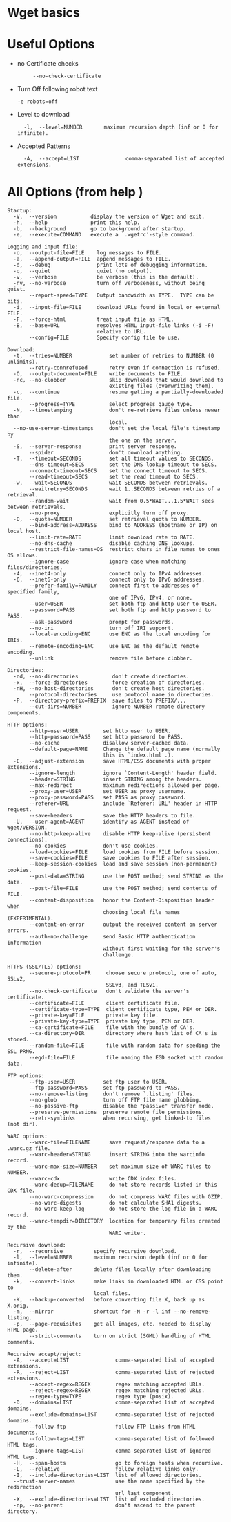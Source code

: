 # Wget basics

# Useful Options
- no Certificate checks 
           
           --no-check-certificate
- Turn Off following robot text 
      
      -e robots=off
- Level to download 
	
		-l,  --level=NUMBER       maximum recursion depth (inf or 0 for infinite).
- Accepted Patterns

		-A,  --accept=LIST               comma-separated list of accepted extensions.

# All Options (from help )

            
 	Startup:
	  -V,  --version           display the version of Wget and exit.
	  -h,  --help              print this help.
	  -b,  --background        go to background after startup.
	  -e,  --execute=COMMAND   execute a `.wgetrc'-style command.

	Logging and input file:
	  -o,  --output-file=FILE    log messages to FILE.
	  -a,  --append-output=FILE  append messages to FILE.
	  -d,  --debug               print lots of debugging information.
	  -q,  --quiet               quiet (no output).
	  -v,  --verbose             be verbose (this is the default).
	  -nv, --no-verbose          turn off verboseness, without being quiet.
		   --report-speed=TYPE   Output bandwidth as TYPE.  TYPE can be bits.
	  -i,  --input-file=FILE     download URLs found in local or external FILE.
	  -F,  --force-html          treat input file as HTML.
	  -B,  --base=URL            resolves HTML input-file links (-i -F)
								 relative to URL.
		   --config=FILE         Specify config file to use.

	Download:
	  -t,  --tries=NUMBER            set number of retries to NUMBER (0 unlimits).
		   --retry-connrefused       retry even if connection is refused.
	  -O,  --output-document=FILE    write documents to FILE.
	  -nc, --no-clobber              skip downloads that would download to
									 existing files (overwriting them).
	  -c,  --continue                resume getting a partially-downloaded file.
		   --progress=TYPE           select progress gauge type.
	  -N,  --timestamping            don't re-retrieve files unless newer than
									 local.
	  --no-use-server-timestamps     don't set the local file's timestamp by
									 the one on the server.
	  -S,  --server-response         print server response.
		   --spider                  don't download anything.
	  -T,  --timeout=SECONDS         set all timeout values to SECONDS.
		   --dns-timeout=SECS        set the DNS lookup timeout to SECS.
		   --connect-timeout=SECS    set the connect timeout to SECS.
		   --read-timeout=SECS       set the read timeout to SECS.
	  -w,  --wait=SECONDS            wait SECONDS between retrievals.
		   --waitretry=SECONDS       wait 1..SECONDS between retries of a retrieval.
		   --random-wait             wait from 0.5*WAIT...1.5*WAIT secs between retrievals.
		   --no-proxy                explicitly turn off proxy.
	  -Q,  --quota=NUMBER            set retrieval quota to NUMBER.
		   --bind-address=ADDRESS    bind to ADDRESS (hostname or IP) on local host.
		   --limit-rate=RATE         limit download rate to RATE.
		   --no-dns-cache            disable caching DNS lookups.
		   --restrict-file-names=OS  restrict chars in file names to ones OS allows.
		   --ignore-case             ignore case when matching files/directories.
	  -4,  --inet4-only              connect only to IPv4 addresses.
	  -6,  --inet6-only              connect only to IPv6 addresses.
		   --prefer-family=FAMILY    connect first to addresses of specified family,
									 one of IPv6, IPv4, or none.
		   --user=USER               set both ftp and http user to USER.
		   --password=PASS           set both ftp and http password to PASS.
		   --ask-password            prompt for passwords.
		   --no-iri                  turn off IRI support.
		   --local-encoding=ENC      use ENC as the local encoding for IRIs.
		   --remote-encoding=ENC     use ENC as the default remote encoding.
		   --unlink                  remove file before clobber.

	Directories:
	  -nd, --no-directories           don't create directories.
	  -x,  --force-directories        force creation of directories.
	  -nH, --no-host-directories      don't create host directories.
		   --protocol-directories     use protocol name in directories.
	  -P,  --directory-prefix=PREFIX  save files to PREFIX/...
		   --cut-dirs=NUMBER          ignore NUMBER remote directory components.

	HTTP options:
		   --http-user=USER        set http user to USER.
		   --http-password=PASS    set http password to PASS.
		   --no-cache              disallow server-cached data.
		   --default-page=NAME     Change the default page name (normally
								   this is `index.html'.).
	  -E,  --adjust-extension      save HTML/CSS documents with proper extensions.
		   --ignore-length         ignore `Content-Length' header field.
		   --header=STRING         insert STRING among the headers.
		   --max-redirect          maximum redirections allowed per page.
		   --proxy-user=USER       set USER as proxy username.
		   --proxy-password=PASS   set PASS as proxy password.
		   --referer=URL           include `Referer: URL' header in HTTP request.
		   --save-headers          save the HTTP headers to file.
	  -U,  --user-agent=AGENT      identify as AGENT instead of Wget/VERSION.
		   --no-http-keep-alive    disable HTTP keep-alive (persistent connections).
		   --no-cookies            don't use cookies.
		   --load-cookies=FILE     load cookies from FILE before session.
		   --save-cookies=FILE     save cookies to FILE after session.
		   --keep-session-cookies  load and save session (non-permanent) cookies.
		   --post-data=STRING      use the POST method; send STRING as the data.
		   --post-file=FILE        use the POST method; send contents of FILE.
		   --content-disposition   honor the Content-Disposition header when
								   choosing local file names (EXPERIMENTAL).
		   --content-on-error      output the received content on server errors.
		   --auth-no-challenge     send Basic HTTP authentication information
								   without first waiting for the server's
								   challenge.

	HTTPS (SSL/TLS) options:
		   --secure-protocol=PR     choose secure protocol, one of auto, SSLv2,
									SSLv3, and TLSv1.
		   --no-check-certificate   don't validate the server's certificate.
		   --certificate=FILE       client certificate file.
		   --certificate-type=TYPE  client certificate type, PEM or DER.
		   --private-key=FILE       private key file.
		   --private-key-type=TYPE  private key type, PEM or DER.
		   --ca-certificate=FILE    file with the bundle of CA's.
		   --ca-directory=DIR       directory where hash list of CA's is stored.
		   --random-file=FILE       file with random data for seeding the SSL PRNG.
		   --egd-file=FILE          file naming the EGD socket with random data.

	FTP options:
		   --ftp-user=USER         set ftp user to USER.
		   --ftp-password=PASS     set ftp password to PASS.
		   --no-remove-listing     don't remove `.listing' files.
		   --no-glob               turn off FTP file name globbing.
		   --no-passive-ftp        disable the "passive" transfer mode.
		   --preserve-permissions  preserve remote file permissions.
		   --retr-symlinks         when recursing, get linked-to files (not dir).

	WARC options:
		   --warc-file=FILENAME      save request/response data to a .warc.gz file.
		   --warc-header=STRING      insert STRING into the warcinfo record.
		   --warc-max-size=NUMBER    set maximum size of WARC files to NUMBER.
		   --warc-cdx                write CDX index files.
		   --warc-dedup=FILENAME     do not store records listed in this CDX file.
		   --no-warc-compression     do not compress WARC files with GZIP.
		   --no-warc-digests         do not calculate SHA1 digests.
		   --no-warc-keep-log        do not store the log file in a WARC record.
		   --warc-tempdir=DIRECTORY  location for temporary files created by the
									 WARC writer.

	Recursive download:
	  -r,  --recursive          specify recursive download.
	  -l,  --level=NUMBER       maximum recursion depth (inf or 0 for infinite).
		   --delete-after       delete files locally after downloading them.
	  -k,  --convert-links      make links in downloaded HTML or CSS point to
								local files.
	  -K,  --backup-converted   before converting file X, back up as X.orig.
	  -m,  --mirror             shortcut for -N -r -l inf --no-remove-listing.
	  -p,  --page-requisites    get all images, etc. needed to display HTML page.
		   --strict-comments    turn on strict (SGML) handling of HTML comments.

	Recursive accept/reject:
	  -A,  --accept=LIST               comma-separated list of accepted extensions.
	  -R,  --reject=LIST               comma-separated list of rejected extensions.
		   --accept-regex=REGEX        regex matching accepted URLs.
		   --reject-regex=REGEX        regex matching rejected URLs.
		   --regex-type=TYPE           regex type (posix).
	  -D,  --domains=LIST              comma-separated list of accepted domains.
		   --exclude-domains=LIST      comma-separated list of rejected domains.
		   --follow-ftp                follow FTP links from HTML documents.
		   --follow-tags=LIST          comma-separated list of followed HTML tags.
		   --ignore-tags=LIST          comma-separated list of ignored HTML tags.
	  -H,  --span-hosts                go to foreign hosts when recursive.
	  -L,  --relative                  follow relative links only.
	  -I,  --include-directories=LIST  list of allowed directories.
	  --trust-server-names             use the name specified by the redirection
									   url last component.
	  -X,  --exclude-directories=LIST  list of excluded directories.
	  -np, --no-parent                 don't ascend to the parent directory.
